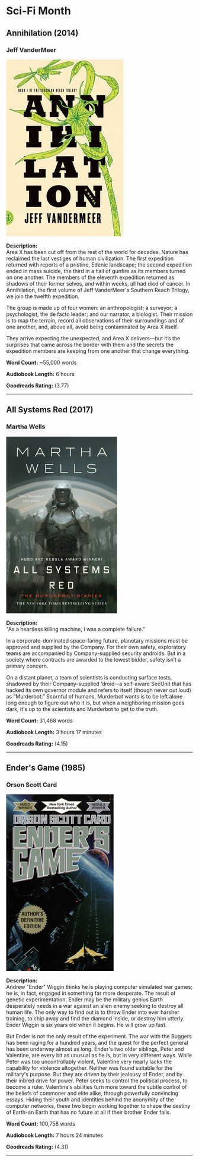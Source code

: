 # Sci-Fi Month

## Annihilation (2014)
### Jeff VanderMeer

![Book Cover](./images/Annihilation.jpg)


**Description:**  
Area X has been cut off from the rest of the world for decades. Nature has reclaimed the last vestiges of human civilization. The first expedition returned with reports of a pristine, Edenic landscape; the second expedition ended in mass suicide, the third in a hail of gunfire as its members turned on one another. The members of the eleventh expedition returned as shadows of their former selves, and within weeks, all had died of cancer. In Annihilation, the first volume of Jeff VanderMeer's Southern Reach Trilogy, we join the twelfth expedition.

The group is made up of four women: an anthropologist; a surveyor; a psychologist, the de facto leader; and our narrator, a biologist. Their mission is to map the terrain, record all observations of their surroundings and of one another, and, above all, avoid being contaminated by Area X itself.

They arrive expecting the unexpected, and Area X delivers—but it’s the surprises that came across the border with them and the secrets the expedition members are keeping from one another that change everything.

**Word Count:** ~55,000 words

**Audiobook Length:** 6 hours

**Goodreads Rating:**
<span class="star-rating">
  <i class="fas fa-star"></i>
  <i class="fas fa-star"></i>
  <i class="fas fa-star"></i>
  <i class="fas fa-star-half-alt"></i>
  <i class="far fa-star"></i>
</span> (3.77)

---

## All Systems Red (2017)
### Martha Wells

![Book Cover](./images/AllSystemsRedResized.jpg)

**Description:**  
"As a heartless killing machine, I was a complete failure."

In a corporate-dominated space-faring future, planetary missions must be approved and supplied by the Company. For their own safety, exploratory teams are accompanied by Company-supplied security androids. But in a society where contracts are awarded to the lowest bidder, safety isn’t a primary concern.

On a distant planet, a team of scientists is conducting surface tests, shadowed by their Company-supplied ‘droid--a self-aware SecUnit that has hacked its own governor module and refers to itself (though never out loud) as “Murderbot.” Scornful of humans, Murderbot wants is to be left alone long enough to figure out who it is, but when a neighboring mission goes dark, it's up to the scientists and Murderbot to get to the truth.

**Word Count:** 31,468 words

**Audiobook Length:** 3 hours 17 minutes

**Goodreads Rating:**
<span class="star-rating">
  <i class="fas fa-star"></i>
  <i class="fas fa-star"></i>
  <i class="fas fa-star"></i>
  <i class="fas fa-star"></i>
  <i class="far fa-star"></i>
</span> (4.15)

---

## Ender's Game (1985)
### Orson Scott Card

![Book Cover](./images/EndersGame.jpg)

**Description:**  
Andrew "Ender" Wiggin thinks he is playing computer simulated war games; he is, in fact, engaged in something far more desperate. The result of genetic experimentation, Ender may be the military genius Earth desperately needs in a war against an alien enemy seeking to destroy all human life. The only way to find out is to throw Ender into ever harsher training, to chip away and find the diamond inside, or destroy him utterly. Ender Wiggin is six years old when it begins. He will grow up fast.

But Ender is not the only result of the experiment. The war with the Buggers has been raging for a hundred years, and the quest for the perfect general has been underway almost as long. Ender's two older siblings, Peter and Valentine, are every bit as unusual as he is, but in very different ways. While Peter was too uncontrollably violent, Valentine very nearly lacks the capability for violence altogether. Neither was found suitable for the military's purpose. But they are driven by their jealousy of Ender, and by their inbred drive for power. Peter seeks to control the political process, to become a ruler. Valentine's abilities turn more toward the subtle control of the beliefs of commoner and elite alike, through powerfully convincing essays. Hiding their youth and identities behind the anonymity of the computer networks, these two begin working together to shape the destiny of Earth-an Earth that has no future at all if their brother Ender fails.

**Word Count:** 100,758 words

**Audiobook Length:** 7 hours 24 minutes

**Goodreads Rating:**
<span class="star-rating">
  <i class="fas fa-star"></i>
  <i class="fas fa-star"></i>
  <i class="fas fa-star"></i>
  <i class="fas fa-star"></i>
  <i class="far fa-star"></i>
</span> (4.31)

---